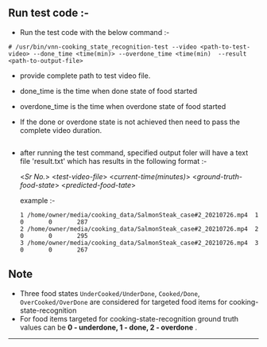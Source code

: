 ## Run test code :-
  - Run the test code with the below command :-
  ```
  # /usr/bin/vnn-cooking_state_recognition-test --video <path-to-test-video> --done_time <time(min)> --overdone_time <time(min)  --result <path-to-output-file>
  ```
   - provide complete path to test video file. 
   - done_time is the time when done state of food started
   - overdone_time is the time when overdone state of food started
   - If the done or overdone state is not achieved then need to pass the complete video duration.
   
       ```
   - after running the test command, specified output foler will have a text file 'result.txt' which has results in the following format :-
      
      <*Sr No.*> <*test-video-file*> <*current-time(minutes)*> <*ground-truth-food-state*> <*predicted-food-tate*> <inference-time>
       
       example :-
       ```
       1 /home/owner/media/cooking_data/SalmonSteak_case#2_20210726.mp4  1       0       0       287
       2 /home/owner/media/cooking_data/SalmonSteak_case#2_20210726.mp4  2       0       0       295
       3 /home/owner/media/cooking_data/SalmonSteak_case#2_20210726.mp4  3       0       0       267
       ```
  
## Note
  - Three food states `UnderCooked/UnderDone`, `Cooked/Done`, `OverCooked/OverDone` are considered for targeted food items for cooking-state-recognition 
  - For food items targeted for cooking-state-recognition ground truth values can be **0 - underdone, 1 - done, 2 - overdone** . 
  
---
